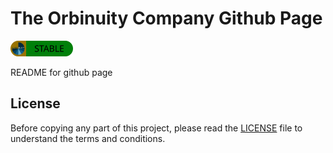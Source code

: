 # The Orbinuity Company Github Page

[<img alt="Status" src="https://raw.githubusercontent.com/Orbinuity/.github/main/status/stable.png" width="100" height="25">](https://orbinuity.github.io/statusIcons.html)

README for github page

## License

Before copying any part of this project, please read the [LICENSE](./LICENSE) file to understand the terms and conditions.